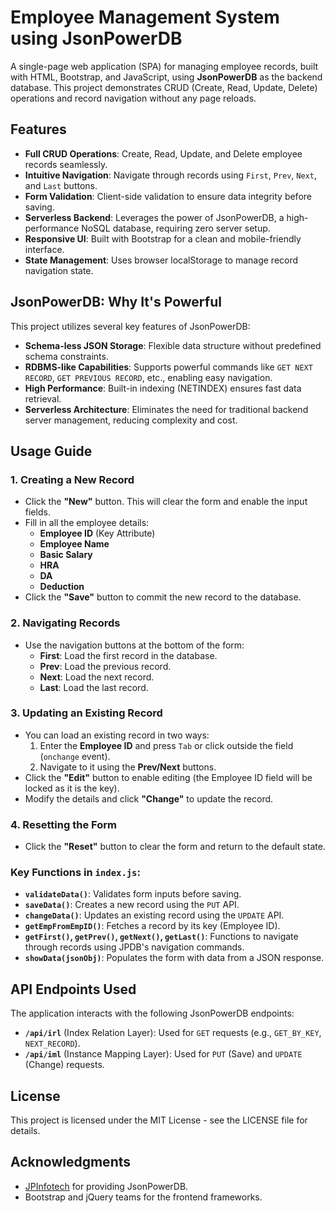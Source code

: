 # Employee Management System using JsonPowerDB

A single-page web application (SPA) for managing employee records, built with HTML, Bootstrap, and JavaScript, using **JsonPowerDB** as the backend database. This project demonstrates CRUD (Create, Read, Update, Delete) operations and record navigation without any page reloads.

## Features

- **Full CRUD Operations**: Create, Read, Update, and Delete employee records seamlessly.
- **Intuitive Navigation**: Navigate through records using `First`, `Prev`, `Next`, and `Last` buttons.
- **Form Validation**: Client-side validation to ensure data integrity before saving.
- **Serverless Backend**: Leverages the power of JsonPowerDB, a high-performance NoSQL database, requiring zero server setup.
- **Responsive UI**: Built with Bootstrap for a clean and mobile-friendly interface.
- **State Management**: Uses browser localStorage to manage record navigation state.

## JsonPowerDB: Why It's Powerful

This project utilizes several key features of JsonPowerDB:
- **Schema-less JSON Storage**: Flexible data structure without predefined schema constraints.
- **RDBMS-like Capabilities**: Supports powerful commands like `GET NEXT RECORD`, `GET PREVIOUS RECORD`, etc., enabling easy navigation.
- **High Performance**: Built-in indexing (NETINDEX) ensures fast data retrieval.
- **Serverless Architecture**: Eliminates the need for traditional backend server management, reducing complexity and cost.

## Usage Guide

### 1. Creating a New Record
- Click the **"New"** button. This will clear the form and enable the input fields.
- Fill in all the employee details:
    - **Employee ID** (Key Attribute)
    - **Employee Name**
    - **Basic Salary**
    - **HRA**
    - **DA**
    - **Deduction**
- Click the **"Save"** button to commit the new record to the database.

### 2. Navigating Records
- Use the navigation buttons at the bottom of the form:
    - **First**: Load the first record in the database.
    - **Prev**: Load the previous record.
    - **Next**: Load the next record.
    - **Last**: Load the last record.

### 3. Updating an Existing Record
- You can load an existing record in two ways:
    1.  Enter the **Employee ID** and press `Tab` or click outside the field (`onchange` event).
    2.  Navigate to it using the **Prev/Next** buttons.
- Click the **"Edit"** button to enable editing (the Employee ID field will be locked as it is the key).
- Modify the details and click **"Change"** to update the record.

### 4. Resetting the Form
- Click the **"Reset"** button to clear the form and return to the default state.

### Key Functions in `index.js`:

- **`validateData()`**: Validates form inputs before saving.
- **`saveData()`**: Creates a new record using the `PUT` API.
- **`changeData()`**: Updates an existing record using the `UPDATE` API.
- **`getEmpFromEmpID()`**: Fetches a record by its key (Employee ID).
- **`getFirst()`, `getPrev()`, `getNext()`, `getLast()`**: Functions to navigate through records using JPDB's navigation commands.
- **`showData(jsonObj)`**: Populates the form with data from a JSON response.

## API Endpoints Used

The application interacts with the following JsonPowerDB endpoints:
- **`/api/irl`** (Index Relation Layer): Used for `GET` requests (e.g., `GET_BY_KEY`, `NEXT_RECORD`).
- **`/api/iml`** (Instance Mapping Layer): Used for `PUT` (Save) and `UPDATE` (Change) requests.

## License

This project is licensed under the MIT License - see the LICENSE file for details.

## Acknowledgments

- [JPInfotech](https://login2explore.com/) for providing JsonPowerDB.
- Bootstrap and jQuery teams for the frontend frameworks.


